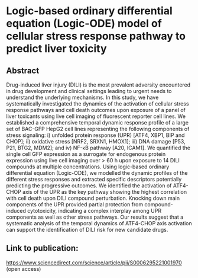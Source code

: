 # Logic-based ordinary differential equation (Logic-ODE) model of cellular stress response pathway to predict liver toxicity

## Abstract
Drug-induced liver injury (DILI) is the most prevalent adversity encountered in drug development and clinical settings leading to urgent needs to understand the underlying mechanisms. In this study, we have systematically investigated the dynamics of the activation of cellular stress response pathways and cell death outcomes upon exposure of a panel of liver toxicants using live cell imaging of fluorescent reporter cell lines. We established a comprehensive temporal dynamic response profile of a large set of BAC-GFP HepG2 cell lines representing the following components of stress signaling: i) unfolded protein response (UPR) [ATF4, XBP1, BIP and CHOP]; ii) oxidative stress [NRF2, SRXN1, HMOX1]; iii) DNA damage [P53, P21, BTG2, MDM2]; and iv) NF-κB pathway [A20, ICAM1]. We quantified the single cell GFP expression as a surrogate for endogenous protein expression using live cell imaging over > 60 h upon exposure to 14 DILI compounds at multiple concentrations. Using logic-based ordinary differential equation (Logic-ODE), we modelled the dynamic profiles of the different stress responses and extracted specific descriptors potentially predicting the progressive outcomes. We identified the activation of ATF4-CHOP axis of the UPR as the key pathway showing the highest correlation with cell death upon DILI compound perturbation. Knocking down main components of the UPR provided partial protection from compound-induced cytotoxicity, indicating a complex interplay among UPR components as well as other stress pathways. Our results suggest that a systematic analysis of the temporal dynamics of ATF4-CHOP axis activation can support the identification of DILI risk for new candidate drugs.

## Link to publication: 
https://www.sciencedirect.com/science/article/pii/S0006295221001970 (open access)
